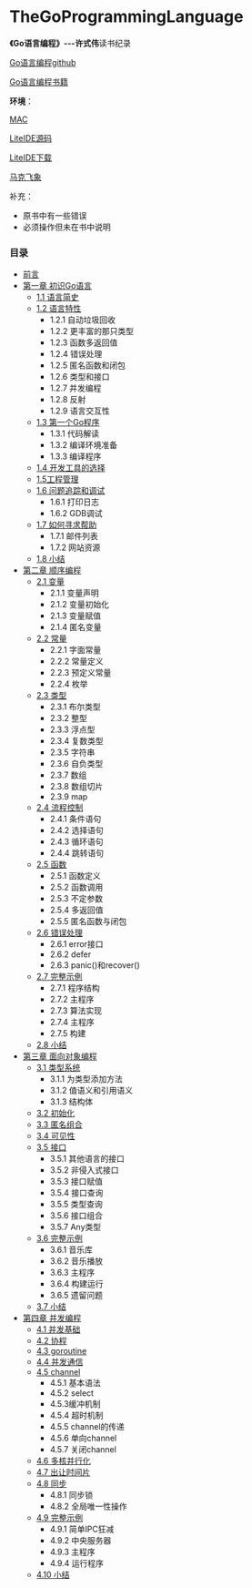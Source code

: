 # TheGoProgrammingLanguage
**《Go语言编程》---许式伟**读书纪录

[Go语言编程github](https://github.com/qiniu/gobook)

[Go语言编程书籍](https://www.amazon.cn/dp/B00932YRPA/ref=sr_1_1?ie=UTF8&qid=1486914755&sr=8-1&keywords=GO语言编程)

**环境**：

[MAC](http://www.apple.com/cn/mac)

[LiteIDE源码](https://github.com/visualfc/liteide)

[LiteIDE下载](http://www.golangtc.com/download/liteide)

[马克飞象](https://maxiang.io)

补充：
* 原书中有一些错误
* 必须操作但未在书中说明

### 目录
* [前言](https://github.com/Lynn--/TheGoProgrammingLanguage/blob/master/Introduction/introduction.md)
* [第一章 初识Go语言](https://github.com/Lynn--/TheGoProgrammingLanguage/tree/master/One.LearnGoLanguage)
	* [1.1 语言简史](https://github.com/Lynn--/TheGoProgrammingLanguage/tree/master/One.LearnGoLanguage/LanguageHistory1.md)
	* [1.2 语言特性](https://github.com/Lynn--/TheGoProgrammingLanguage/tree/master/One.LearnGoLanguage/LanguageFeatures2.md)
		* 1.2.1 自动垃圾回收
		* 1.2.2 更丰富的那只类型
		* 1.2.3 函数多返回值
		* 1.2.4 错误处理
		* 1.2.5 匿名函数和闭包
		* 1.2.6 类型和接口
		* 1.2.7 并发编程
		* 1.2.8 反射
		* 1.2.9 语言交互性
   * [1.3 第一个Go程序](https://github.com/Lynn--/TheGoProgrammingLanguage/tree/master/One.LearnGoLanguage/FirstGoProgram3.md)
		* 1.3.1 代码解读
		* 1.3.2 编译环境准备
		* 1.3.3 编译程序
    * [1.4 开发工具的选择](https://github.com/Lynn--/TheGoProgrammingLanguage/tree/master/One.LearnGoLanguage/ChooseTools4.md)
    * [1.5工程管理](https://github.com/Lynn--/TheGoProgrammingLanguage/tree/master/One.LearnGoLanguage/EngineeringManagement5.md)
    * [1.6 问题追踪和调试](https://github.com/Lynn--/TheGoProgrammingLanguage/tree/master/One.LearnGoLanguage/ProblemTrackingAndDebugging6.md)
		* 1.6.1 打印日志
		* 1.6.2 GDB调试
    * [1.7 如何寻求帮助](https://github.com/Lynn--/TheGoProgrammingLanguage/tree/master/One.LearnGoLanguage/AskForHelp7.md)
	    * 1.7.1 邮件列表
	    * 1.7.2 网站资源
	* [1.8 小结](https://github.com/Lynn--/TheGoProgrammingLanguage/tree/master/One.LearnGoLanguage/Summary8.md)
* [第二章 顺序编程](https://github.com/Lynn--/TheGoProgrammingLanguage/tree/master/Two.SequentialProgramming)
	* [2.1 变量](https://github.com/Lynn--/TheGoProgrammingLanguage/tree/master/Two.SequentialProgramming/Variable1.md)
		* 2.1.1 变量声明
		* 2.1.2 变量初始化
		* 2.1.3 变量赋值
		* 2.1.4 匿名变量
	* [2.2 常量](https://github.com/Lynn--/TheGoProgrammingLanguage/tree/master/Two.SequentialProgramming/Constant2.md)
		* 2.2.1 字面常量
		* 2.2.2 常量定义
		* 2.2.3 预定义常量
		* 2.2.4 枚举	
	* [2.3 类型](https://github.com/Lynn--/TheGoProgrammingLanguage/tree/master/Two.SequentialProgramming/Type3.md)
		* 2.3.1 布尔类型
		* 2.3.2 整型
		* 2.3.3 浮点型
		* 2.3.4 复数类型
		* 2.3.5 字符串
		* 2.3.6 自负类型
		* 2.3.7 数组
		* 2.3.8 数组切片
		* 2.3.9 map	
	* [2.4 流程控制](https://github.com/Lynn--/TheGoProgrammingLanguage/tree/master/Two.SequentialProgramming/ControlFlow4.md)
		* 2.4.1 条件语句
		* 2.4.2 选择语句
		* 2.4.3 循环语句
		* 2.4.4 跳转语句	
	* [2.5 函数](https://github.com/Lynn--/TheGoProgrammingLanguage/tree/master/Two.SequentialProgramming/Fuction5.md)
		* 2.5.1 函数定义
		* 2.5.2 函数调用
		* 2.5.3 不定参数
		* 2.5.4 多返回值
		* 2.5.5 匿名函数与闭包		
	* [2.6 错误处理](https://github.com/Lynn--/TheGoProgrammingLanguage/tree/master/Two.SequentialProgramming/ErrorHandling6.md)
		* 2.6.1 error接口
		* 2.6.2 defer
		* 2.6.3 panic()和recover()
	* [2.7 完整示例](https://github.com/Lynn--/TheGoProgrammingLanguage/tree/master/Two.SequentialProgramming/CompleteExample7.md)
		* 2.7.1 程序结构
		* 2.7.2 主程序
		* 2.7.3 算法实现
		* 2.7.4 主程序
		* 2.7.5 构建
	* [2.8 小结](https://github.com/Lynn--/TheGoProgrammingLanguage/tree/master/Two.SequentialProgramming/Summary8.md)
* [第三章 面向对象编程](https://github.com/Lynn--/TheGoProgrammingLanguage/tree/master/Three.ObjectOrientedProgramming)
	* [3.1  类型系统](https://github.com/Lynn--/TheGoProgrammingLanguage/tree/master/Three.ObjectOrientedProgramming/TypeSystem1.md)
		* 3.1.1 为类型添加方法
		* 3.1.2 值语义和引用语义
		* 3.1.3 结构体
	* [3.2 初始化](https://github.com/Lynn--/TheGoProgrammingLanguage/tree/master/Three.ObjectOrientedProgramming/Initialization2.md)
	* [3.3 匿名组合](https://github.com/Lynn--/TheGoProgrammingLanguage/tree/master/Three.ObjectOrientedProgramming/AnonymousCombination3.md)
	* [3.4 可见性](https://github.com/Lynn--/TheGoProgrammingLanguage/tree/master/Three.ObjectOrientedProgramming/Visibility4.md)
	* [3.5 接口](https://github.com/Lynn--/TheGoProgrammingLanguage/tree/master/Three.ObjectOrientedProgramming/Interface5.md)
		* 3.5.1 其他语言的接口
		* 3.5.2 非侵入式接口
		* 3.5.3 接口赋值
		* 3.5.4 接口查询
		* 3.5.5 类型查询
		* 3.5.6 接口组合
		* 3.5.7 Any类型
	* [3.6 完整示例](https://github.com/Lynn--/TheGoProgrammingLanguage/tree/master/Three.ObjectOrientedProgramming/CompleteExample6.md)
		* 3.6.1 音乐库
		* 3.6.2 音乐播放
		* 3.6.3 主程序
		* 3.6.4 构建运行
		* 3.6.5 遗留问题
	* [3.7 小结](https://github.com/Lynn--/TheGoProgrammingLanguage/tree/master/Three.ObjectOrientedProgramming)		
* [第四章 并发编程](https://github.com/Lynn--/TheGoProgrammingLanguage/tree/master/Four.ConcurrentProgramming)
	* [4.1 并发基础](https://github.com/Lynn--/TheGoProgrammingLanguage/tree/master/Four.ConcurrentProgramming/ConcurrentBasis1.md)
	* [4.2 协程](https://github.com/Lynn--/TheGoProgrammingLanguage/tree/master/Four.ConcurrentProgramming/Routine2.md)
	* [4.3 goroutine](https://github.com/Lynn--/TheGoProgrammingLanguage/tree/master/Four.ConcurrentProgramming/Goroutine3.md)
	* [4.4 并发通信](https://github.com/Lynn--/TheGoProgrammingLanguage/tree/master/Four.ConcurrentProgramming/ConcurrentCommunication4.md)
	* [4.5 channel](https://github.com/Lynn--/TheGoProgrammingLanguage/tree/master/Four.ConcurrentProgramming/Channel5.md)
		* 4.5.1 基本语法
		* 4.5.2 select
		* 4.5.3缓冲机制
		* 4.5.4 超时机制
		* 4.5.5 channel的传递
		* 4.5.6 单向channel
		* 4.5.7 关闭channel
	* [4.6 多核并行化](https://github.com/Lynn--/TheGoProgrammingLanguage/tree/master/Four.ConcurrentProgramming/Multi-coreParallelization6.md)
	* [4.7 出让时间片](https://github.com/Lynn--/TheGoProgrammingLanguage/tree/master/Four.ConcurrentProgramming/TransferTime7.md)
	* [4.8 同步](https://github.com/Lynn--/TheGoProgrammingLanguage/tree/master/Four.ConcurrentProgramming/)
		* 4.8.1 同步锁
		* 4.8.2 全局唯一性操作
	* [4.9 完整示例](https://github.com/Lynn--/TheGoProgrammingLanguage/tree/master/Four.ConcurrentProgramming/Synchronization8.md)
		* 4.9.1 简单IPC狂减
		* 4.9.2 中央服务器
		* 4.9.3 主程序
		* 4.9.4 运行程序
	* [4.10 小结](https://github.com/Lynn--/TheGoProgrammingLanguage/tree/master/Four.ConcurrentProgramming/Summary10.md)
			
		